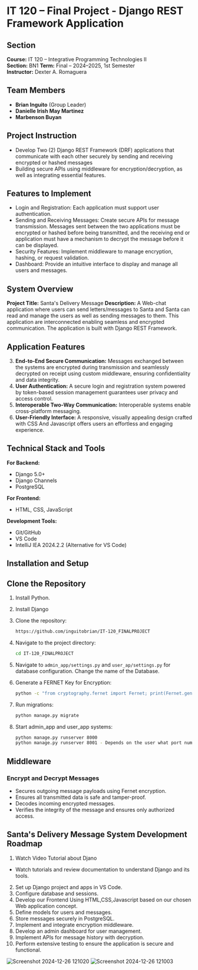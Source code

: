 # IT 120 – Final Project - Django REST Framework Application

## Section

**Course:** IT 120 – Integrative Programming Technologies II  
**Section:** BN1
**Term:** Final – 2024–2025, 1st Semester  
**Instructor:** Dexter A. Romaguera

## Team Members

- **Brian Inguito** (Group Leader)
- **Danielle Irish May Martinez**
- **Marbenson Buyan**

## Project Instruction

- Develop Two (2) Django REST Framework (DRF) applications that communicate with each other securely by
  sending and receiving encrypted or hashed messages
- Building secure APIs using middleware for encryption/decryption, as well as integrating essential features.

## Features to Implement

- Login and Registration: Each application must support user authentication.
- Sending and Receiving Messages: Create secure APIs for message transmission. Messages sent between
  the two applications must be encrypted or hashed before being transmitted, and the receiving end or
  application must have a mechanism to decrypt the message before it can be displayed.
- Security Features: Implement middleware to manage encryption, hashing, or request validation.
- Dashboard: Provide an intuitive interface to display and manage all users and messages.

## System Overview

**Project Title:** Santa's Delivery Message
**Description:** A Web-chat application where users can send letters/messages to Santa and Santa can read and manage the users as well as sending messages to them. This application are interconnected enabling seamless and encrypted communication. The application is built with Django REST Framework.

## Application Features

3. **End-to-End Secure Communication:** Messages exchanged between the systems are encrypted during transmission and seamlessly decrypted on receipt using custom middleware, ensuring confidentiality and data integrity.
4. **User Authentication:** A secure login and registration system powered by token-based session management guarantees user privacy and access control.
5. **Interoperable Two-Way Communication:** Interoperable systems enable cross-platform messaging.
6. **User-Friendly Interface:** A responsive, visually appealing design crafted with CSS And Javascript offers users an effortless and engaging experience.

## Technical Stack and Tools

**For Backend:**

- Django 5.0+
- Django Channels
- PostgreSQL

**For Frontend:**

- HTML, CSS, JavaScript

**Development Tools:**

- Git/GitHub
- VS Code
- IntelliJ IEA 2024.2.2 (Alternative for VS Code)

## Installation and Setup

## Clone the Repository

1. Install Python.
2. Install Django
3. Clone the repository:
   ```bash
   https://github.com/inguitobrian/IT-120_FINALPROJECT
   ```
4. Navigate to the project directory:
   ```bash
   cd IT-120_FINALPROJECT
   ```
5. Navigate to `admin_app/settings.py` and `user_ap/settings.py` for database configuration. Change the name of the Database.

6. Generate a FERNET Key for Encryption:

   ```bash
   python -c "from cryptography.fernet import Fernet; print(Fernet.generate_key().decode())"

   ```

7. Run migrations:
   ```bash
   python manage.py migrate
   ```
8. Start admin_app and user_app systems:
   ```bash
   python manage.py runserver 8000
   python manage.py runserver 8001 - Depends on the user what port number should use
   ```

## Middleware

### Encrypt and Decrypt Messages

- Secures outgoing message payloads using Fernet encryption.
- Ensures all transmitted data is safe and tamper-proof.
- Decodes incoming encrypted messages.
- Verifies the integrity of the message and ensures only authorized access.

## Santa's Delivery Message System Development Roadmap

1. Watch Video Tutorial about Djano

- Watch tutorials and review documentation to understand Django and its tools.

2. Set up Django project and apps in VS Code.
3. Configure database and sessions.
4. Develop our Frontend Using HTML,CSS,Javascript based on our chosen Web application concept.
5. Define models for users and messages.
6. Store messages securely in PostgreSQL.
7. Implement and integrate encryption middleware.
8. Develop an admin dashboard for user management.
9. Implement APIs for message history with decryption.
10. Perform extensive testing to ensure the application is secure and functional.

![Screenshot 2024-12-26 121020](https://github.com/user-attachments/assets/24de18a7-8447-4a9c-9010-9c8a06f70931)
![Screenshot 2024-12-26 121003](https://github.com/user-attachments/assets/4029a21f-c99b-42f1-a318-649fe7afc046)

